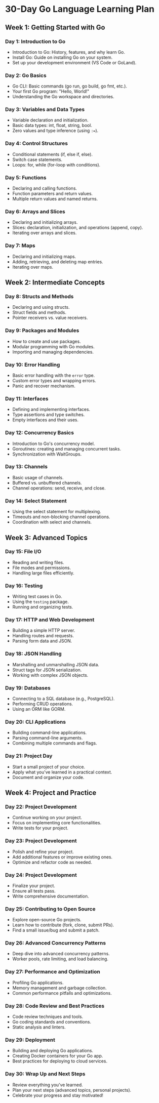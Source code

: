 # 30-Day Go Language Learning Plan

## Week 1: Getting Started with Go

### Day 1: Introduction to Go

- Introduction to Go: History, features, and why learn Go.
- Install Go: Guide on installing Go on your system.
- Set up your development environment (VS Code or GoLand).

### Day 2: Go Basics

- Go CLI: Basic commands (go run, go build, go fmt, etc.).
- Your first Go program: "Hello, World!"
- Understanding the Go workspace and directories.

### Day 3: Variables and Data Types

- Variable declaration and initialization.
- Basic data types: int, float, string, bool.
- Zero values and type inference (using `:=`).

### Day 4: Control Structures

- Conditional statements (if, else if, else).
- Switch case statements.
- Loops: for, while (for-loop with conditions).

### Day 5: Functions

- Declaring and calling functions.
- Function parameters and return values.
- Multiple return values and named returns.

### Day 6: Arrays and Slices

- Declaring and initializing arrays.
- Slices: declaration, initialization, and operations (append, copy).
- Iterating over arrays and slices.

### Day 7: Maps

- Declaring and initializing maps.
- Adding, retrieving, and deleting map entries.
- Iterating over maps.

## Week 2: Intermediate Concepts

### Day 8: Structs and Methods

- Declaring and using structs.
- Struct fields and methods.
- Pointer receivers vs. value receivers.

### Day 9: Packages and Modules

- How to create and use packages.
- Modular programming with Go modules.
- Importing and managing dependencies.

### Day 10: Error Handling

- Basic error handling with the `error` type.
- Custom error types and wrapping errors.
- Panic and recover mechanism.

### Day 11: Interfaces

- Defining and implementing interfaces.
- Type assertions and type switches.
- Empty interfaces and their uses.

### Day 12: Concurrency Basics

- Introduction to Go's concurrency model.
- Goroutines: creating and managing concurrent tasks.
- Synchronization with WaitGroups.

### Day 13: Channels

- Basic usage of channels.
- Buffered vs. unbuffered channels.
- Channel operations: send, receive, and close.

### Day 14: Select Statement

- Using the select statement for multiplexing.
- Timeouts and non-blocking channel operations.
- Coordination with select and channels.

## Week 3: Advanced Topics

### Day 15: File I/O

- Reading and writing files.
- File modes and permissions.
- Handling large files efficiently.

### Day 16: Testing

- Writing test cases in Go.
- Using the `testing` package.
- Running and organizing tests.

### Day 17: HTTP and Web Development

- Building a simple HTTP server.
- Handling routes and requests.
- Parsing form data and JSON.

### Day 18: JSON Handling

- Marshalling and unmarshalling JSON data.
- Struct tags for JSON serialization.
- Working with complex JSON objects.

### Day 19: Databases

- Connecting to a SQL database (e.g., PostgreSQL).
- Performing CRUD operations.
- Using an ORM like GORM.

### Day 20: CLI Applications

- Building command-line applications.
- Parsing command-line arguments.
- Combining multiple commands and flags.

### Day 21: Project Day

- Start a small project of your choice.
- Apply what you've learned in a practical context.
- Document and organize your code.

## Week 4: Project and Practice

### Day 22: Project Development

- Continue working on your project.
- Focus on implementing core functionalities.
- Write tests for your project.

### Day 23: Project Development

- Polish and refine your project.
- Add additional features or improve existing ones.
- Optimize and refactor code as needed.

### Day 24: Project Development

- Finalize your project.
- Ensure all tests pass.
- Write comprehensive documentation.

### Day 25: Contributing to Open Source

- Explore open-source Go projects.
- Learn how to contribute (fork, clone, submit PRs).
- Find a small issue/bug and submit a patch.

### Day 26: Advanced Concurrency Patterns

- Deep dive into advanced concurrency patterns.
- Worker pools, rate limiting, and load balancing.

### Day 27: Performance and Optimization

- Profiling Go applications.
- Memory management and garbage collection.
- Common performance pitfalls and optimizations.

### Day 28: Code Review and Best Practices

- Code review techniques and tools.
- Go coding standards and conventions.
- Static analysis and linters.

### Day 29: Deployment

- Building and deploying Go applications.
- Creating Docker containers for your Go app.
- Best practices for deploying to cloud services.

### Day 30: Wrap Up and Next Steps

- Review everything you've learned.
- Plan your next steps (advanced topics, personal projects).
- Celebrate your progress and stay motivated!